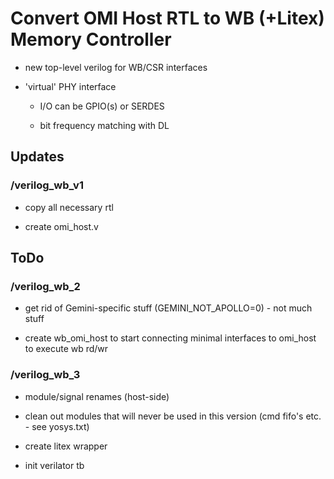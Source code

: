 # Convert OMI Host RTL to WB (+Litex) Memory Controller

* new top-level verilog for WB/CSR interfaces

* 'virtual' PHY interface 

   * I/O can be GPIO(s) or SERDES

   * bit frequency matching with DL


## Updates

### /verilog_wb_v1

* copy all necessary rtl

* create omi_host.v


## ToDo

### /verilog_wb_2

* get rid of Gemini-specific stuff (GEMINI_NOT_APOLLO=0) - not much stuff

* create wb_omi_host to start connecting minimal interfaces to omi_host to execute wb rd/wr


### /verilog_wb_3


* module/signal renames (host-side)

* clean out modules that will never be used in this version (cmd fifo's etc. - see yosys.txt)

* create litex wrapper

* init verilator tb

